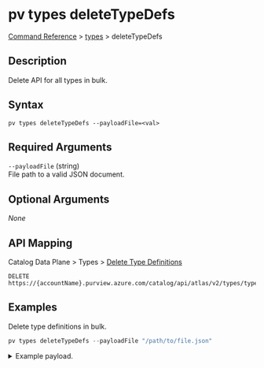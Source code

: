 # pv types deleteTypeDefs
[Command Reference](../../../README.md#command-reference) > [types](./main.md) > deleteTypeDefs

## Description
Delete API for all types in bulk.

## Syntax
```
pv types deleteTypeDefs --payloadFile=<val>
```

## Required Arguments
`--payloadFile` (string)  
File path to a valid JSON document.

## Optional Arguments
*None*

## API Mapping
Catalog Data Plane > Types > [Delete Type Definitions](https://docs.microsoft.com/en-us/rest/api/purview/catalogdataplane/types/delete-type-definitions)
```
DELETE https://{accountName}.purview.azure.com/catalog/api/atlas/v2/types/typedefs
```

## Examples
Delete type definitions in bulk.
```powershell
pv types deleteTypeDefs --payloadFile "/path/to/file.json"
```

<details><summary>Example payload.</summary>
<p>

```json
{
    "classificationDefs": [
        {
            "category": "CLASSIFICATION",
            "name": "CUSTOM.PII.PATIENT.IDENTITY.CARD"
        },
        {
            "category": "CLASSIFICATION",
            "name": "CUSTOM.PII.PATIENT.POLICY.NUMBER"
        }
    ],
    "entityDefs": [],
    "enumDefs": [],
    "relationshipDefs": [],
    "structDefs": []
}
```
</p>
</details>